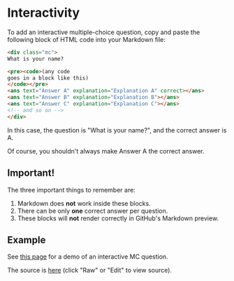 # Interactivity

To add an interactive multiple-choice question, copy and paste the following block of HTML code into your Markdown file:
```html
<div class="mc">
What is your name?

<pre><code>(any code
goes in a block like this)
</code></pre>
<ans text="Answer A" explanation="Explanation A" correct></ans>
<ans text="Answer B" explanation="Explanation B"></ans>
<ans text="Answer C" explanation="Explanation C"></ans>
<!-- and so on -->
</div>
```

In this case, the question is "What is your name?", and the correct answer is A.

Of course, you shouldn't always make Answer A the correct answer.

## Important!

The three important things to remember are:

1. Markdown does **not** work inside these blocks.
2. There can be only **one** correct answer per question.
3. These blocks will **not** render correctly in GitHub's Markdown preview.

## Example

See [this page](https://berkeley-cs61as.github.io/textbook/what-is-emacs.html) for a demo of an interactive MC question.

The source is [here](https://github.com/berkeley-cs61as/markdown-courseware/blob/master/textbook/chapter02%20Emacs%20Tutorial/section01%20What%20is%20Emacs.md) (click "Raw" or "Edit" to view source).

